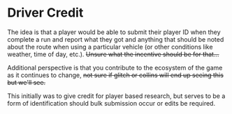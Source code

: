 # Driver Credit

The idea is that a player would be able to submit their player ID when they complete a run and report what they got and anything that should be noted about the route when using a particular vehicle (or other conditions like weather, time of day, etc.). ~~Unsure what the incentive should be for that...~~

Additional perspective is that you contribute to the ecosystem of the game as it continues to change, ~~not sure if glitch or collins will end up seeing this but we'll see.~~

This initially was to give credit for player based research, but serves to be a form of identification should bulk submission occur or edits be required.
